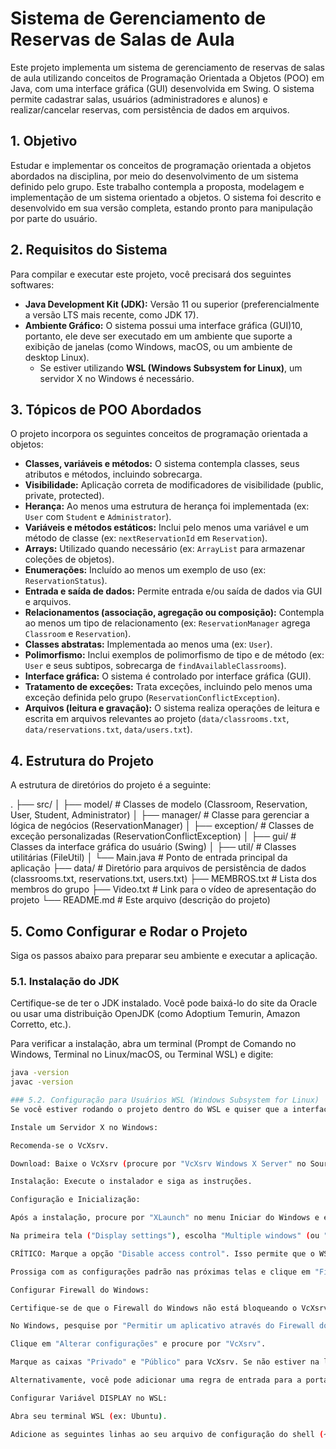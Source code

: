 # Sistema de Gerenciamento de Reservas de Salas de Aula

Este projeto implementa um sistema de gerenciamento de reservas de salas de aula utilizando conceitos de Programação Orientada a Objetos (POO) em Java, com uma interface gráfica (GUI) desenvolvida em Swing. O sistema permite cadastrar salas, usuários (administradores e alunos) e realizar/cancelar reservas, com persistência de dados em arquivos.

## 1. Objetivo

Estudar e implementar os conceitos de programação orientada a objetos abordados na disciplina, por meio do desenvolvimento de um sistema definido pelo grupo. Este trabalho contempla a proposta, modelagem e implementação de um sistema orientado a objetos. O sistema foi descrito e desenvolvido em sua versão completa, estando pronto para manipulação por parte do usuário.

## 2. Requisitos do Sistema

Para compilar e executar este projeto, você precisará dos seguintes softwares:

* **Java Development Kit (JDK):** Versão 11 ou superior (preferencialmente a versão LTS mais recente, como JDK 17).
* **Ambiente Gráfico:** O sistema possui uma interface gráfica (GUI)10, portanto, ele deve ser executado em um ambiente que suporte a exibição de janelas (como Windows, macOS, ou um ambiente de desktop Linux).
    * Se estiver utilizando **WSL (Windows Subsystem for Linux)**, um servidor X no Windows é necessário.

## 3. Tópicos de POO Abordados

O projeto incorpora os seguintes conceitos de programação orientada a objetos:

* **Classes, variáveis e métodos:** O sistema contempla classes, seus atributos e métodos, incluindo sobrecarga.
* **Visibilidade:** Aplicação correta de modificadores de visibilidade (public, private, protected).
* **Herança:** Ao menos uma estrutura de herança foi implementada (ex: `User` com `Student` e `Administrator`).
* **Variáveis e métodos estáticos:** Inclui pelo menos uma variável e um método de classe (ex: `nextReservationId` em `Reservation`).
* **Arrays:** Utilizado quando necessário (ex: `ArrayList` para armazenar coleções de objetos).
* **Enumerações:** Incluído ao menos um exemplo de uso (ex: `ReservationStatus`).
* **Entrada e saída de dados:** Permite entrada e/ou saída de dados via GUI e arquivos.
* **Relacionamentos (associação, agregação ou composição):** Contempla ao menos um tipo de relacionamento (ex: `ReservationManager` agrega `Classroom` e `Reservation`).
* **Classes abstratas:** Implementada ao menos uma (ex: `User`).
* **Polimorfismo:** Inclui exemplos de polimorfismo de tipo e de método (ex: `User` e seus subtipos, sobrecarga de `findAvailableClassrooms`).
* **Interface gráfica:** O sistema é controlado por interface gráfica (GUI).
* **Tratamento de exceções:** Trata exceções, incluindo pelo menos uma exceção definida pelo grupo (`ReservationConflictException`).
* **Arquivos (leitura e gravação):** O sistema realiza operações de leitura e escrita em arquivos relevantes ao projeto (`data/classrooms.txt`, `data/reservations.txt`, `data/users.txt`).

## 4. Estrutura do Projeto

A estrutura de diretórios do projeto é a seguinte:

.
├── src/
│   ├── model/                  # Classes de modelo (Classroom, Reservation, User, Student, Administrator)
│   ├── manager/                # Classe para gerenciar a lógica de negócios (ReservationManager)
│   ├── exception/              # Classes de exceção personalizadas (ReservationConflictException)
│   ├── gui/                    # Classes da interface gráfica do usuário (Swing)
│   ├── util/                   # Classes utilitárias (FileUtil)
│   └── Main.java               # Ponto de entrada principal da aplicação
├── data/                       # Diretório para arquivos de persistência de dados (classrooms.txt, reservations.txt, users.txt)
├── MEMBROS.txt                 # Lista dos membros do grupo
├── Video.txt                   # Link para o vídeo de apresentação do projeto
└── README.md                   # Este arquivo (descrição do projeto)

## 5. Como Configurar e Rodar o Projeto

Siga os passos abaixo para preparar seu ambiente e executar a aplicação.

### 5.1. Instalação do JDK

Certifique-se de ter o JDK instalado. Você pode baixá-lo do site da Oracle ou usar uma distribuição OpenJDK (como Adoptium Temurin, Amazon Corretto, etc.).

Para verificar a instalação, abra um terminal (Prompt de Comando no Windows, Terminal no Linux/macOS, ou Terminal WSL) e digite:

```bash
java -version
javac -version

### 5.2. Configuração para Usuários WSL (Windows Subsystem for Linux)
Se você estiver rodando o projeto dentro do WSL e quiser que a interface gráfica apareça no Windows, siga estes passos adicionais:

Instale um Servidor X no Windows:

Recomenda-se o VcXsrv.

Download: Baixe o VcXsrv (procure por "VcXsrv Windows X Server" no SourceForge).

Instalação: Execute o instalador e siga as instruções.

Configuração e Inicialização:

Após a instalação, procure por "XLaunch" no menu Iniciar do Windows e execute-o.

Na primeira tela ("Display settings"), escolha "Multiple windows" (ou "One large window").

CRÍTICO: Marque a opção "Disable access control". Isso permite que o WSL se conecte ao servidor X sem problemas de permissão.

Prossiga com as configurações padrão nas próximas telas e clique em "Finish". Um ícone do VcXsrv aparecerá na bandeja do sistema do Windows, indicando que está em execução.

Configurar Firewall do Windows:

Certifique-se de que o Firewall do Windows não está bloqueando o VcXsrv.

No Windows, pesquise por "Permitir um aplicativo através do Firewall do Windows".

Clique em "Alterar configurações" e procure por "VcXsrv".

Marque as caixas "Privado" e "Público" para VcXsrv. Se não estiver na lista, clique em "Permitir outro aplicativo...", navegue até o executável (C:\Program Files\VcXsrv\vcxsrv.exe) e adicione-o.

Alternativamente, você pode adicionar uma regra de entrada para a porta TCP 6000 (porta padrão do X11) diretamente no "Firewall do Windows Defender com Segurança Avançada".

Configurar Variável DISPLAY no WSL:

Abra seu terminal WSL (ex: Ubuntu).

Adicione as seguintes linhas ao seu arquivo de configuração do shell (~/.bashrc para Bash, ou ~/.zshrc para Zsh):